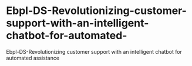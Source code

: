 # Ebpl-DS-Revolutionizing-customer-support-with-an-intelligent-chatbot-for-automated-
Ebpl-DS-Revolutionizing customer support with an intelligent chatbot for automated assistance
